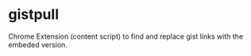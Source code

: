 gistpull
========

Chrome Extension (content script) to find and replace gist links with the embeded version.
